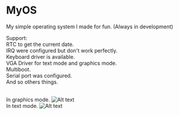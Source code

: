 # MyOS
My simple operating system I made for fun.
(Always in development)

Support:<br>
RTC to get the current date.<br>
IRQ were configured but don't work perfectly.<br>
Keyboard driver is available.<br>
VGA Driver for text mode and graphics mode.<br>
Multiboot.<br>
Serial port was configured.<br>
And so others things.<br>

<br>
In graphics mode.
<img
  src="https://cdn.discordapp.com/attachments/936774643510038579/1097985376456552478/image.png"
  alt="Alt text"
  title="Optional title"
  style="display: inline-block; margin: 0 auto; max-width: 300px">

<br>
In text mode.
<img
  src="https://cdn.discordapp.com/attachments/1072270189607002205/1097986220589596692/image.png"
  alt="Alt text"
  title="Optional title"
  style="display: inline-block; margin: 0 auto; max-width: 300px">
